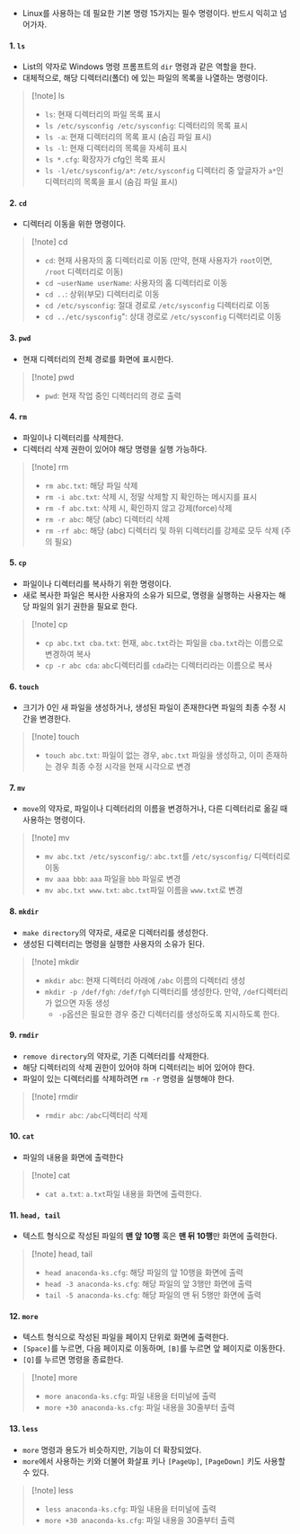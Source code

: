 - Linux를 사용하는 데 필요한 기본 명령 15가지는 필수 명령이다. 반드시 익히고 넘어가자.

#### 1. `ls`
 - List의 약자로 Windows 명령 프롬프트의 `dir` 명령과 같은 역할을 한다. 
 - 대체적으로, 해당 디렉터리(폴더) 에 있는 파일의 목록을 나열하는 명령이다.

> [!note] ls
> - `ls`: 현재 디렉터리의 파일 목록 표시
> - `ls /etc/sysconfig /etc/sysconfig`: 디렉터리의 목록 표시
> - `ls -a`: 현재 디렉터리의 목록 표시 (숨김 파일 표시)
> - `ls -l`: 현재 디렉터리의 목록을 자세히 표시
> - `ls *.cfg`: 확장자가 cfg인 목록 표시
> - `ls -l/etc/sysconfig/a*`: `/etc/sysconfig` 디렉터리 중 앞글자가 `a*`인 디렉터리의 목록을 표시 (숨김 파일 표시)

#### 2. `cd`
- 디렉터리 이동을 위한 명령이다.

> [!note] cd
> - `cd`: 현재 사용자의 홈 디렉터리로 이동 (만약, 현재 사용자가 `root`이면, `/root` 디렉터리로 이동)
> - `cd ~userName userName`: 사용자의 홈 디렉터리로 이동
> - `cd ..`: 상위(부모) 디렉터리로 이동
> - `cd /etc/sysconfig`: 절대 경로로 `/etc/sysconfig` 디렉터리로 이동
> - `cd ../etc/sysconfig`": 상대 경로로 `/etc/sysconfig` 디렉터리로 이동

#### 3. `pwd`
- 현재 디렉터리의 전체 경로를 화면에 표시한다.

> [!note] pwd
> - `pwd`: 현재 작업 중인 디렉터리의 경로 출력

#### 4. `rm`
- 파일이나 디렉터리를 삭제한다.
- 디렉터리 삭제 권한이 있어야 해당 명령을 실행 가능하다.

> [!note] rm
> - `rm abc.txt`: 해당 파일 삭제
> - `rm -i abc.txt`: 삭제 시, 정말 삭제할 지 확인하는 메시지를 표시
> - `rm -f abc.txt`: 삭제 시, 확인하지 않고 강제(force)삭제
> - `rm -r abc`: 해당 (abc) 디렉터리 삭제
> - `rm -rf abc`: 해당 (abc) 디렉터리 및 하위 디렉터리를 강제로 모두 삭제 (주의 필요)

#### 5. `cp`
- 파일이나 디렉터리를 복사하기 위한 명령이다.
- 새로 복사한 파일은 복사한 사용자의 소유가 되므로, 명령을 실행하는 사용자는 해당 파일의 읽기 권한을 필요로 한다.

> [!note] cp
> - `cp abc.txt cba.txt`: 현재, `abc.txt`라는 파일을 `cba.txt`라는 이름으로 변경하여 복사
> - `cp -r abc cda`: `abc`디렉터리를 `cda`라는 디렉터리라는 이름으로 복사

#### 6. `touch`
- 크기가 0인 새 파일을 생성하거나, 생성된 파일이 존재한다면 파일의 최종 수정 시간을 변경한다.

> [!note] touch
> - `touch abc.txt`: 파일이 없는 경우, `abc.txt` 파일을 생성하고, 이미 존재하는 경우 최종 수정 시각을 현재 시각으로 변경

#### 7. `mv`
- `move`의 약자로, 파일이나 디렉터리의 이름을 변경하거나, 다른 디렉터리로 옮길 때 사용하는 명령이다.

> [!note] mv
> - `mv abc.txt /etc/sysconfig/`: `abc.txt`를 `/etc/sysconfig/` 디렉터리로 이동
> - `mv aaa bbb`: `aaa` 파일을 `bbb` 파일로 변경
> - `mv abc.txt www.txt`: `abc.txt`파일 이름을 `www.txt`로 변경

#### 8. `mkdir`
- `make directory`의 약자로, 새로운 디렉터리를 생성한다.
- 생성된 디렉터리는 명령을 실행한 사용자의 소유가 된다.

> [!note] mkdir
> - `mkdir abc`: 현재 디렉터리 아래에 `/abc` 이름의 디렉터리 생성
> - `mkdir -p /def/fgh`: `/def/fgh` 디렉터리를 생성한다. 만약, `/def`디렉터리가 없으면 자동 생성
> 	- `-p`옵션은 필요한 경우 중간 디렉터리를 생성하도록 지시하도록 한다.

#### 9. `rmdir`
- `remove directory`의 약자로, 기존 디렉터리를 삭제한다.
- 해당 디렉터리의 삭제 권한이 있어야 하며 디렉터리는 비어 있어야 한다.
- 파일이 있는 디렉터리를 삭제하려면 `rm -r` 명령을 실행해야 한다.

> [!note] rmdir
> - `rmdir abc`: `/abc`디렉터리 삭제

#### 10. `cat`
- 파일의 내용을 화면에 출력한다

> [!note] cat
> - `cat a.txt`: `a.txt`파일 내용을 화면에 출력한다.

#### 11. `head, tail`
- 텍스트 형식으로 작성된 파일의 **맨 앞 10행** 혹은 **맨 뒤 10행**만 화면에 출력한다.

> [!note] head, tail
> - `head anaconda-ks.cfg`: 해당 파일의 앞 10행을 화면에 출력
> - `head -3 anaconda-ks.cfg`: 해당 파일의 앞 3행만 화면에 출력
> - `tail -5 anaconda-ks.cfg`: 해당 파일의 맨 뒤 5행만 화면에 출력

#### 12. `more`
- 텍스트 형식으로 작성된 파일을 페이지 단위로 화면에 출력한다.
- `[Space]`를 누르면, 다음 페이지로 이동하며, `[B]`를 누르면 앞 페이지로 이동한다.
- `[Q]`를 누르면 명령을 종료한다.

> [!note] more
> - `more anaconda-ks.cfg`: 파일 내용을 터미널에 출력
> - `more +30 anaconda-ks.cfg`: 파일 내용을 30줄부터 출력

#### 13. `less`
- `more` 명령과 용도가 비슷하지만, 기능이 더 확장되었다.
- `more`에서 사용하는 키와 더불어 화살표 키나 `[PageUp]`, `[PageDown]` 키도 사용할 수 있다.

> [!note] less
> - `less anaconda-ks.cfg`: 파일 내용을 터미널에 출력
> - `more +30 anaconda-ks.cfg`: 파일 내용을 30줄부터 출력

